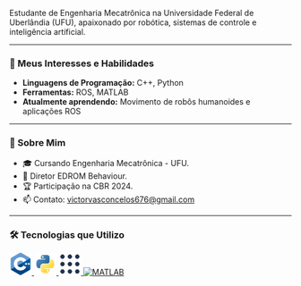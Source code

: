 
Estudante de Engenharia Mecatrônica na Universidade Federal de Uberlândia (UFU), apaixonado por robótica, sistemas de controle e inteligência artificial.

---

### 🔭 Meus Interesses e Habilidades

- **Linguagens de Programação:** C++, Python
- **Ferramentas:** ROS, MATLAB
- **Atualmente aprendendo:** Movimento de robôs humanoides e aplicações ROS

---

### 🤖 Sobre Mim

- 🎓 Cursando Engenharia Mecatrônica - UFU.
- 🤖 Diretor EDROM Behaviour.
- 🏆 Participação na CBR 2024.
- 📫 Contato: victorvasconcelos676@gmail.com

---

### 🛠️ Tecnologias que Utilizo

<p align="left">
  <a href="https://www.cplusplus.com/" target="_blank" rel="noreferrer">
    <img src="https://raw.githubusercontent.com/devicons/devicon/master/icons/cplusplus/cplusplus-original.svg" alt="cplusplus" width="40" height="40"/>
  </a>
  <a href="https://www.python.org" target="_blank" rel="noreferrer">
    <img src="https://raw.githubusercontent.com/devicons/devicon/master/icons/python/python-original.svg" alt="python" width="40" height="40"/>
  </a>
  <a href="https://www.ros.org/" target="_blank" rel="noreferrer">
    <img src="https://raw.githubusercontent.com/devicons/devicon/master/icons/ros/ros-original.svg" alt="ros" width="40" height="40"/>
 </a>
   <a href="https://www.mathworks.com/products/matlab.html" target="_blank" rel="noreferrer">
    <img src="https://upload.wikimedia.org/wikipedia/commons/thumb/2/21/Matlab_Logo.png/667px-Matlab_Logo.png" alt="MATLAB" width="40" height="40"/>
</p>

